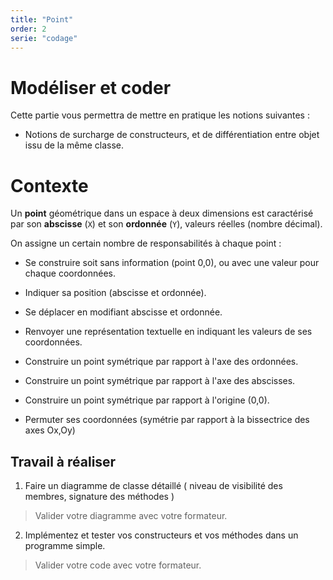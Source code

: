 ```yaml
---
title: "Point"
order: 2
serie: "codage"
---
```


# Modéliser et coder

Cette partie vous permettra de mettre en pratique les notions suivantes : 
- Notions de surcharge de constructeurs, et de différentiation entre objet issu de la même classe.

# Contexte

Un **point** géométrique dans un espace à deux dimensions est caractérisé par son **abscisse** (`X`) et son **ordonnée** (`Y`), valeurs réelles (nombre décimal). ​

On assigne un certain nombre de responsabilités à chaque point : ​

- Se construire soit sans information (point 0,0), ou avec une valeur pour chaque coordonnées.​

- Indiquer sa position (abscisse et ordonnée).​

- Se déplacer en modifiant abscisse et ordonnée.​

- Renvoyer une représentation textuelle en indiquant les valeurs de ses coordonnées.​

- Construire un point symétrique par rapport à l'axe des ordonnées.​

- Construire un point symétrique par rapport à l'axe des abscisses.​

- Construire un point symétrique par rapport à l'origine (0,0).​

- Permuter ses coordonnées (symétrie par rapport à la bissectrice des axes Ox,Oy)


## Travail à réaliser

1. Faire un diagramme de classe détaillé ( niveau de visibilité des membres, signature des méthodes )

> Valider votre diagramme avec votre formateur.


2. Implémentez et tester vos constructeurs et vos méthodes dans un programme simple.

> Valider votre code avec votre formateur.
